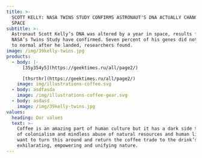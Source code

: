 ```yaml
---
title: >-
  SCOTT KELLY: NASA TWINS STUDY CONFIRMS ASTRONAUT'S DNA ACTUALLY CHANGED IN
  SPACE
subtitle: >-
  Astronaut Scott Kelly’s DNA was altered by a year in space, results from
  NASA’s Twins Study have confirmed. Seven percent of his genes did not return
  to normal after he landed, researchers found.
image: /img/39kelly-twins.jpg
products:
  - body: |-
      [35y354y5](https://geektimes.ru/all/page2/)

      [thsrthr](https://geektimes.ru/all/page2/)
    image: img/illustrations-coffee.svg
  - body: asdfasda
    image: /img/illustrations-coffee-gear.svg
  - body: asdasd
    image: /img/39kelly-twins.jpg
values:
  heading: Our values
  text: >-
    Coffee is an amazing part of human culture but it has a dark side too – one
    of colonialism and mindless abuse of natural resources and human lives. We
    want to turn this around and return the coffee trade to the drink’s
    exhilarating, empowering and unifying nature.
---
```


